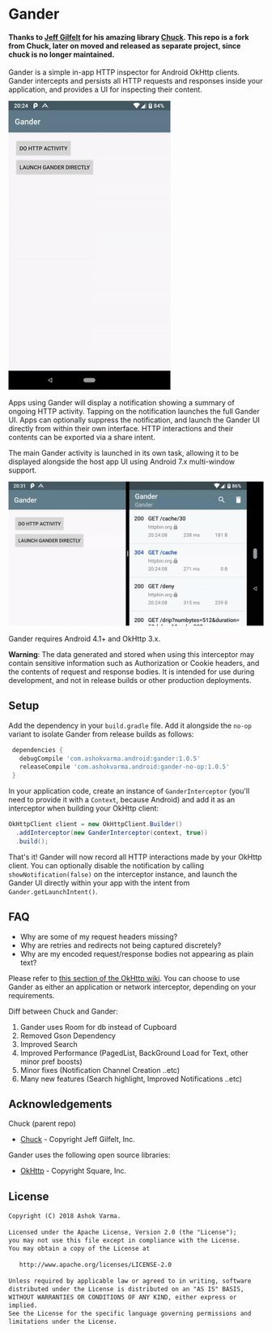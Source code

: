 Gander
=====
#### Thanks to [Jeff Gilfelt](https://github.com/jgilfelt) for his amazing library [Chuck](https://github.com/jgilfelt/chuck). This repo is a fork from Chuck, later on moved and released as separate project, since chuck is no longer maintained.

Gander is a simple in-app HTTP inspector for Android OkHttp clients. Gander intercepts and persists all HTTP requests and responses inside your application, and provides a UI for inspecting their content.

![Gander](assets/gander.gif)

Apps using Gander will display a notification showing a summary of ongoing HTTP activity. Tapping on the notification launches the full Gander UI. Apps can optionally suppress the notification, and launch the Gander UI directly from within their own interface. HTTP interactions and their contents can be exported via a share intent.

The main Gander activity is launched in its own task, allowing it to be displayed alongside the host app UI using Android 7.x multi-window support.

![Multi-Window](assets/multiwindow.gif)

Gander requires Android 4.1+ and OkHttp 3.x.

**Warning**: The data generated and stored when using this interceptor may contain sensitive information such as Authorization or Cookie headers, and the contents of request and response bodies. It is intended for use during development, and not in release builds or other production deployments.

Setup
-----

Add the dependency in your `build.gradle` file. Add it alongside the `no-op` variant to isolate Gander from release builds as follows:

```gradle
 dependencies {
   debugCompile 'com.ashokvarma.android:gander:1.0.5'
   releaseCompile 'com.ashokvarma.android:gander-no-op:1.0.5'
 }
```

In your application code, create an instance of `GanderInterceptor` (you'll need to provide it with a `Context`, because Android) and add it as an interceptor when building your OkHttp client:

```java
OkHttpClient client = new OkHttpClient.Builder()
  .addInterceptor(new GanderInterceptor(context, true))
  .build();
```

That's it! Gander will now record all HTTP interactions made by your OkHttp client. You can optionally disable the notification by calling `showNotification(false)` on the interceptor instance, and launch the Gander UI directly within your app with the intent from `Gander.getLaunchIntent()`.

FAQ
---
- Why are some of my request headers missing?
- Why are retries and redirects not being captured discretely?
- Why are my encoded request/response bodies not appearing as plain text?

Please refer to [this section of the OkHttp wiki](https://github.com/square/okhttp/wiki/Interceptors#choosing-between-application-and-network-interceptors). You can choose to use Gander as either an application or network interceptor, depending on your requirements.

Diff between Chuck and Gander:
1. Gander uses Room for db instead of Cupboard
2. Removed Gson Dependency
3. Improved Search
4. Improved Performance (PagedList, BackGround Load for Text, other minor pref boosts)
5. Minor fixes (Notification Channel Creation ..etc)
6. Many new features (Search highlight, Improved Notifications ..etc)

Acknowledgements
----------------
Chuck (parent repo)
- [Chuck](https://github.com/jgilfelt/chuck) - Copyright Jeff Gilfelt, Inc.

Gander uses the following open source libraries:
- [OkHttp](https://github.com/square/okhttp) - Copyright Square, Inc.

License
-------

    Copyright (C) 2018 Ashok Varma.

    Licensed under the Apache License, Version 2.0 (the "License");
    you may not use this file except in compliance with the License.
    You may obtain a copy of the License at

       http://www.apache.org/licenses/LICENSE-2.0

    Unless required by applicable law or agreed to in writing, software
    distributed under the License is distributed on an "AS IS" BASIS,
    WITHOUT WARRANTIES OR CONDITIONS OF ANY KIND, either express or implied.
    See the License for the specific language governing permissions and
    limitations under the License.
